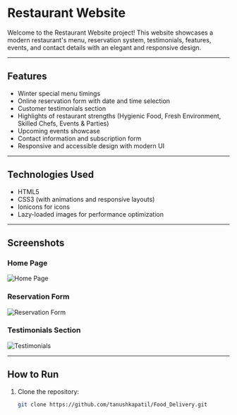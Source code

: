 # Restaurant Website

Welcome to the Restaurant Website project! This website showcases a modern restaurant's menu, reservation system, testimonials, features, events, and contact details with an elegant and responsive design.

---

## Features

- Winter special menu timings
- Online reservation form with date and time selection
- Customer testimonials section
- Highlights of restaurant strengths (Hygienic Food, Fresh Environment, Skilled Chefs, Events & Parties)
- Upcoming events showcase
- Contact information and subscription form
- Responsive and accessible design with modern UI

---

## Technologies Used

- HTML5
- CSS3 (with animations and responsive layouts)
- Ionicons for icons
- Lazy-loaded images for performance optimization

---

## Screenshots

<!-- Replace the image URLs below with your own screenshots -->

### Home Page
![Home Page](homepage.png)

### Reservation Form
![Reservation Form](reservation.png)

### Testimonials Section
![Testimonials](testimonials.png)

---

## How to Run

1. Clone the repository:
   ```bash
   git clone https://github.com/tanushkapatil/Food_Delivery.git
